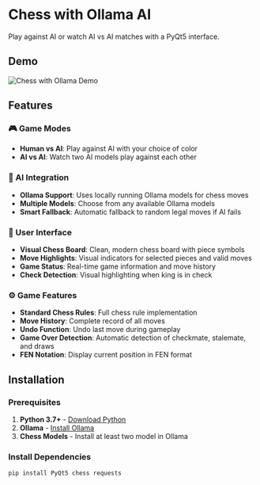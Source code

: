 # Chess with Ollama AI

 Play against AI or watch AI vs AI matches with a PyQt5 interface.
## Demo

![Chess with Ollama Demo](demo/chess-demo.gif)

## Features

### 🎮 Game Modes
- **Human vs AI**: Play against AI with your choice of color
- **AI vs AI**: Watch two AI models play against each other

### 🤖 AI Integration
- **Ollama Support**: Uses locally running Ollama models for chess moves
- **Multiple Models**: Choose from any available Ollama models
- **Smart Fallback**: Automatic fallback to random legal moves if AI fails

### 🎨 User Interface
- **Visual Chess Board**: Clean, modern chess board with piece symbols
- **Move Highlights**: Visual indicators for selected pieces and valid moves
- **Game Status**: Real-time game information and move history
- **Check Detection**: Visual highlighting when king is in check

### ⚙️ Game Features
- **Standard Chess Rules**: Full chess rule implementation
- **Move History**: Complete record of all moves
- **Undo Function**: Undo last move during gameplay
- **Game Over Detection**: Automatic detection of checkmate, stalemate, and draws
- **FEN Notation**: Display current position in FEN format

## Installation

### Prerequisites

1. **Python 3.7+** - [Download Python](https://www.python.org/downloads/)
2. **Ollama** - [Install Ollama](https://ollama.ai/)
3. **Chess Models** - Install at least two model in Ollama

### Install Dependencies

```bash
pip install PyQt5 chess requests
